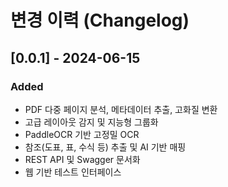 # 변경 이력 (Changelog)

## [0.0.1] - 2024-06-15
### Added
- PDF 다중 페이지 분석, 메타데이터 추출, 고화질 변환
- 고급 레이아웃 감지 및 지능형 그룹화
- PaddleOCR 기반 고정밀 OCR
- 참조(도표, 표, 수식 등) 추출 및 AI 기반 매핑
- REST API 및 Swagger 문서화
- 웹 기반 테스트 인터페이스 